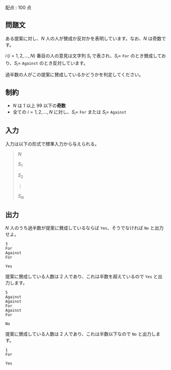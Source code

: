 配点 : $100$ 点

## 問題文

ある提案に対し、$N$ 人の人が賛成か反対かを表明しています。なお、$N$ は奇数です。

$i \, (i = 1, 2, \dots, N)$ 番目の人の意見は文字列 $S_i$ で表され、$S_i =$ `For` のとき賛成しており、$S_i =$ `Against` のとき反対しています。

過半数の人がこの提案に賛成しているかどうかを判定してください。

## 制約

- $N$ は $1$ 以上 $99$ 以下の**奇数**
- 全ての $i = 1, 2, \dots, N$ に対し、$S_i =$ `For` または $S_i =$ `Against`

## 入力

入力は以下の形式で標準入力から与えられる。

> $N$
> 
> $S_1$
> 
> $S_2$
> 
> $\vdots$
> 
> $S_N$

## 出力

$N$ 人のうち過半数が提案に賛成しているならば `Yes`、そうでなければ `No` と出力せよ。

```input1
3
For
Against
For
```

```output1
Yes
```

提案に賛成している人数は $2$ 人であり、これは半数を超えているので `Yes` と出力します。

```input2
5
Against
Against
For
Against
For
```

```output2
No
```

提案に賛成している人数は $2$ 人であり、これは半数以下なので `No` と出力します。

```input3
1
For
```

```output3
Yes
```